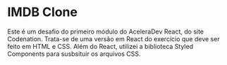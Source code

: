 # IMDB Clone

Este é um desafio do primeiro módulo do AceleraDev React, do site Codenation. Trata-se de uma versão em React do exercício que deve ser feito em HTML e CSS. Além do React, utilizei a biblioteca Styled Components para susbsituir os arquivos CSS.
